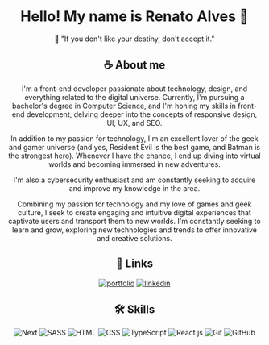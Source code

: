 <div align=center>
  
  
# Hello! My name is Renato Alves 👋

🍃 "If you don't like your destiny, don't accept it."

## ☕ About me
I'm a front-end developer passionate about technology, design, and everything related to the digital universe. Currently, I'm pursuing a bachelor's degree in Computer Science, and I'm honing my skills in front-end development, delving deeper into the concepts of responsive design, UI, UX, and SEO.

In addition to my passion for technology, I'm an excellent lover of the geek and gamer universe (and yes, Resident Evil is the best game, and Batman is the strongest hero). Whenever I have the chance, I end up diving into virtual worlds and becoming immersed in new adventures.

I'm also a cybersecurity enthusiast and am constantly seeking to acquire and improve my knowledge in the area.

Combining my passion for technology and my love of games and geek culture, I seek to create engaging and intuitive digital experiences that captivate users and transport them to new worlds. I'm constantly seeking to learn and grow, exploring new technologies and trends to offer innovative and creative solutions.
## 🔗 Links
[![portfolio](https://img.shields.io/badge/my_portfolio-000?style=for-the-badge&logo=Awesome-Lists&logoColor=white)](https://renatoalves.site/)
[![linkedin](https://img.shields.io/badge/linkedin-0A66C2?style=for-the-badge&logo=linkedin&logoColor=white)](https://linkedin.com/in/renatosalves)


## 🛠 Skills
![Next](https://skillicons.dev/icons?i=next "Next")
![SASS](https://skillicons.dev/icons?i=sass "SASS")
![HTML](https://skillicons.dev/icons?i=html "HTML")
![CSS](https://skillicons.dev/icons?i=css "CSS")
![TypeScript](https://skillicons.dev/icons?i=ts "TypeScript")
![React.js](https://skillicons.dev/icons?i=react "React.js")
![Git](https://skillicons.dev/icons?i=git "Git")
![GitHub](https://skillicons.dev/icons?i=github "GitHub")
  
</div>

